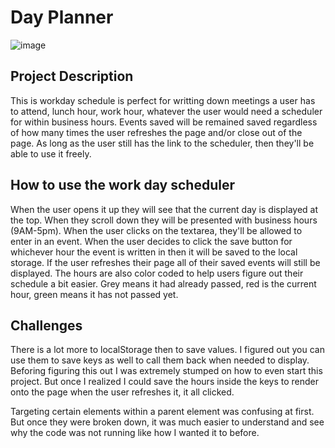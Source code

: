 # Day Planner


![image](https://user-images.githubusercontent.com/102135325/169618325-6d8c0f9d-001b-479d-8bed-a0ce7e68d4c2.png)



## Project Description
This is workday schedule is perfect for writting down meetings a user has to attend, lunch hour, work hour, whatever the user would need a scheduler for within business hours. Events saved will be remained saved regardless of how many times the user refreshes the page and/or close out of the page. As long as the user still has the link to the scheduler, then they'll be able to use it freely. 

## How to use the work day scheduler
When the user opens it up they will see that the current day is displayed at the top. When they scroll down they will be presented with business hours (9AM-5pm). When the user clicks on the textarea, they'll be allowed to enter in an event. When the user decides to click the save button for whichever hour the event is written in then it will be saved to the local storage. If the user refreshes their page all of their saved events will still be displayed. The hours are also color coded to help users figure out their schedule a bit easier. Grey means it had already passed, red is the current hour, green means it has not passed yet. 

## Challenges 
There is a lot more to localStorage then to save values. I figured out you can use them to save keys as well to call them back when needed to display. Beforing figuring this out I was extremely stumped on how to even start this project. But once I realized I could save the hours inside the keys to render onto the page when the user refreshes it, it all clicked. 

Targeting certain elements within a parent element was confusing at first. But once they were broken down, it was much easier to understand and see why the code was not running like how I wanted it to before.
